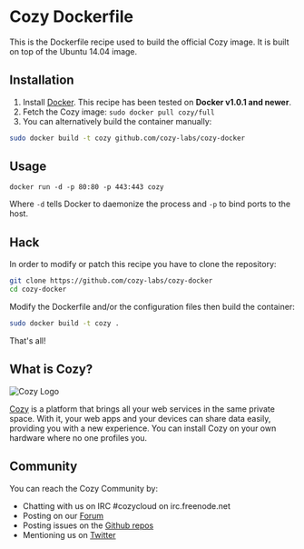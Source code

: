 Cozy Dockerfile
===============

This is the Dockerfile recipe used to build the official Cozy image.
It is built on top of the Ubuntu 14.04 image.

## Installation

1. Install [Docker](https://www.docker.com/). This recipe has been tested on **Docker v1.0.1 and newer**.
2. Fetch the Cozy image: `sudo docker pull cozy/full`
3. You can alternatively build the container manually:
```bash
sudo docker build -t cozy github.com/cozy-labs/cozy-docker
```

## Usage

```
docker run -d -p 80:80 -p 443:443 cozy
```

Where `-d` tells Docker to daemonize the process and `-p` to bind ports to the host.


## Hack

In order to modify or patch this recipe you have to clone the repository:
```bash
git clone https://github.com/cozy-labs/cozy-docker
cd cozy-docker
```

Modify the Dockerfile and/or the configuration files then build the container:
```bash
sudo docker build -t cozy .
```

That's all!


## What is Cozy?

![Cozy Logo](https://raw.github.com/mycozycloud/cozy-setup/gh-pages/assets/images/happycloud.png)

[Cozy](http://cozy.io) is a platform that brings all your web services in the
same private space.  With it, your web apps and your devices can share data
easily, providing you
with a new experience. You can install Cozy on your own hardware where no one
profiles you.


## Community

You can reach the Cozy Community by:

* Chatting with us on IRC #cozycloud on irc.freenode.net
* Posting on our [Forum](https://forum.cozy.io)
* Posting issues on the [Github repos](https://github.com/mycozycloud/)
* Mentioning us on [Twitter](http://twitter.com/mycozycloud)
